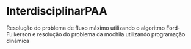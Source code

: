 # InterdisciplinarPAA
Resolução do problema de fluxo máximo utilizando o algoritmo Ford-Fulkerson e resolução do problema da mochila utilizando programação dinâmica
